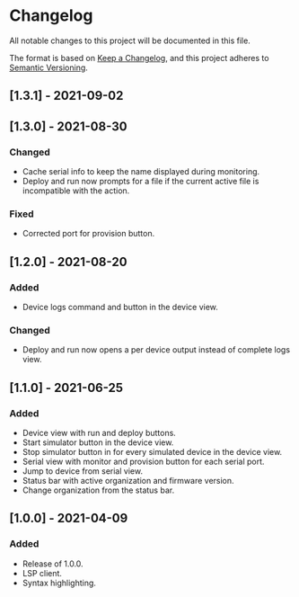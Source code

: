 # Changelog
All notable changes to this project will be documented in this file.

The format is based on [Keep a Changelog](https://keepachangelog.com/en/1.0.0/),
and this project adheres to [Semantic Versioning](https://semver.org/spec/v2.0.0.html).

## [1.3.1] - 2021-09-02

## [1.3.0] - 2021-08-30
### Changed
- Cache serial info to keep the name displayed during monitoring.
- Deploy and run now prompts for a file if the current active file is incompatible with the action.

### Fixed
- Corrected port for provision button.

## [1.2.0] - 2021-08-20
### Added
- Device logs command and button in the device view.
### Changed
- Deploy and run now opens a per device output instead of complete logs view.

## [1.1.0] - 2021-06-25
### Added
- Device view with run and deploy buttons.
- Start simulator button in the device view.
- Stop simulator button in for every simulated device in the device view.
- Serial view with monitor and provision button for each serial port.
- Jump to device from serial view.
- Status bar with active organization and firmware version.
- Change organization from the status bar.

## [1.0.0] - 2021-04-09
### Added
- Release of 1.0.0.
- LSP client.
- Syntax highlighting.
